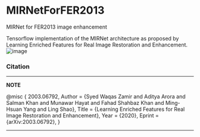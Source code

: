 # MIRNetForFER2013
MIRNet for FER2013 image enhancement

Tensorflow implementation of the MIRNet architecture as proposed by Learning Enriched Features for Real Image Restoration and Enhancement.
![image](https://user-images.githubusercontent.com/43514778/183238250-a723e7ce-8688-474f-ab51-6dee214f0c4a.png)


<div><h3>Citation</h3></div>

---
**NOTE**

@misc
    {
        2003.06792,
        Author = {Syed Waqas Zamir and Aditya Arora and Salman Khan and Munawar Hayat and Fahad Shahbaz Khan and Ming-Hsuan Yang and Ling Shao},
        Title = {Learning Enriched Features for Real Image Restoration and Enhancement},
        Year = {2020},
        Eprint = {arXiv:2003.06792},
    }

---
    



